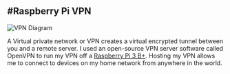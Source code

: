 #Raspberry Pi VPN
---

![VPN Diagram](\img\VPN.jpg)

A Virtual private network or VPN creates a virtual encrypted tunnel between you and a remote server.  I used an open-source VPN server software called OpenVPN to run my VPN off a [Raspberry Pi 3 B+](https://amzn.to/2PQSVmL "Raspberry Pi 3 B+").  Hosting my VPN allows me to connect to devices on my home network from anywhere in the world.